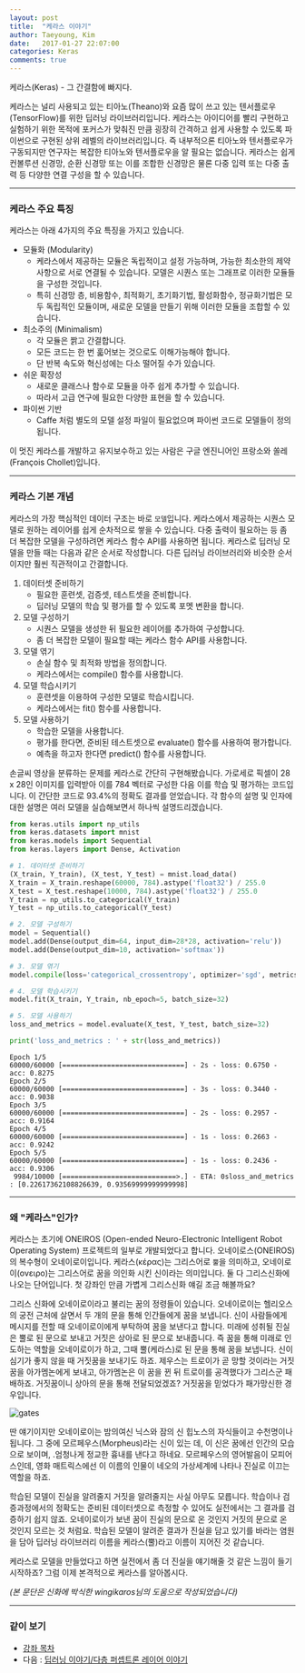 ```yaml
---
layout: post
title:  "케라스 이야기"
author: Taeyoung, Kim
date:   2017-01-27 22:07:00
categories: Keras
comments: true
---
```

케라스(Keras) - 그 간결함에 빠지다.

케라스는 널리 사용되고 있는 티아노(Theano)와 요즘 많이 쓰고 있는 텐서플로우(TensorFlow)를 위한 딥러닝 라이브러리입니다. 케라스는 아이디어를 빨리 구현하고 실험하기 위한 목적에 포커스가 맞춰진 만큼 굉장히 간격하고 쉽게 사용할 수 있도록 파이썬으로 구현된 상위 레벨의 라이브러리입니다. 즉 내부적으론 티아노와 텐서플로우가 구동되지만 연구자는 복잡한 티아노와 텐서플로우을 알 필요는 없습니다. 케라스는 쉽게 컨볼루션 신경망, 순환 신경망 또는 이를 조합한 신경망은 물론 다중 입력 또는 다중 출력 등 다양한 연결 구성을 할 수 있습니다.

---

### 케라스 주요 특징

케라스는 아래 4가지의 주요 특징을 가지고 있습니다.

* 모듈화 (Modularity)
    * 케라스에서 제공하는 모듈은 독립적이고 설정 가능하며, 가능한 최소한의 제약사항으로 서로 연결될 수 있습니다. 모델은 시퀀스 또는 그래프로 이러한 모듈들을 구성한 것입니다.
    * 특히 신경망 층, 비용함수, 최적화기, 초기화기법, 활성화함수, 정규화기법은 모두 독립적인 모듈이며, 새로운 모델을 만들기 위해 이러한 모듈을 조합할 수 있습니다.
* 최소주의 (Minimalism)
    * 각 모듈은 짥고 간결합니다.
    * 모든 코드는 한 번 훏어보는 것으로도 이해가능해야 합니다.
    * 단 반복 속도와 혁신성에는 다소 떨어질 수가 있습니다. 
* 쉬운 확장성
    * 새로운 클래스나 함수로 모듈을 아주 쉽게 추가할 수 있습니다. 
    * 따라서 고급 연구에 필요한 다양한 표현을 할 수 있습니다. 
* 파이썬 기반
    * Caffe 처럼 별도의 모델 설정 파일이 필요없으며 파이썬 코드로 모델들이 정의됩니다.
    
이 멋진 케라스를 개발하고 유지보수하고 있는 사람은 구글 엔진니어인 프랑소와 쏠레(François Chollet)입니다.

---

### 케라스 기본 개념

케라스의 가장 핵심적인 데이터 구조는 바로 `모델`입니다. 케라스에서 제공하는 시퀀스 모델로 원하는 레이어를 쉽게 순차적으로 쌓을 수 있습니다. 다중 출력이 필요하는 등 좀 더 복잡한 모델을 구성하려면 케라스 함수 API를 사용하면 됩니다. 케라스로 딥러닝 모델을 만들 때는 다음과 같은 순서로 작성합니다. 다른 딥러닝 라이브러리와 비슷한 순서이지만 훨씬 직관적이고 간결합니다. 

1. 데이터셋 준비하기
    * 필요한 훈련셋, 검증셋, 테스트셋을 준비합니다.
    * 딥러닝 모델의 학습 및 평가를 할 수 있도록 포멧 변환을 합니다.
1. 모델 구성하기
    * 시퀀스 모델을 생성한 뒤 필요한 레이어를 추가하여 구성합니다.
    * 좀 더 복잡한 모델이 필요할 때는 케라스 함수 API를 사용합니다.
1. 모델 엮기
    * 손실 함수 및 최적화 방법을 정의합니다.
    * 케라스에서는 compile() 함수를 사용합니다.
1. 모델 학습시키기
    * 훈련셋을 이용하여 구성한 모델로 학습시킵니다.
    * 케라스에서는 fit() 함수를 사용합니다.
1. 모델 사용하기
    * 학습한 모델을 사용합니다. 
    * 평가를 한다면, 준비된 테스트셋으로 evaluate() 함수를 사용하여 평가합니다.
    * 예측을 하고자 한다면 predict() 함수를 사용합니다.

손글씨 영상을 분류하는 문제를 케라스로 간단히 구현해봤습니다. 가로세로 픽셀이 28 x 28인 이미지를 입력받아 이를 784 벡터로 구성한 다음 이를 학습 및 평가하는 코드입니다. 이 간단한 코드로 93.4%의 정확도 결과를 얻었습니다. 각 함수의 설명 및 인자에 대한 설명은 여러 모델을 실습해보면서 하나씩 설명드리겠습니다. 


```python
from keras.utils import np_utils
from keras.datasets import mnist
from keras.models import Sequential
from keras.layers import Dense, Activation

# 1. 데이터셋 준비하기
(X_train, Y_train), (X_test, Y_test) = mnist.load_data()
X_train = X_train.reshape(60000, 784).astype('float32') / 255.0
X_test = X_test.reshape(10000, 784).astype('float32') / 255.0
Y_train = np_utils.to_categorical(Y_train)
Y_test = np_utils.to_categorical(Y_test)

# 2. 모델 구성하기
model = Sequential()
model.add(Dense(output_dim=64, input_dim=28*28, activation='relu'))
model.add(Dense(output_dim=10, activation='softmax'))

# 3. 모델 엮기
model.compile(loss='categorical_crossentropy', optimizer='sgd', metrics=['accuracy'])

# 4. 모델 학습시키기
model.fit(X_train, Y_train, nb_epoch=5, batch_size=32)

# 5. 모델 사용하기
loss_and_metrics = model.evaluate(X_test, Y_test, batch_size=32)

print('loss_and_metrics : ' + str(loss_and_metrics))
```

    Epoch 1/5
    60000/60000 [==============================] - 2s - loss: 0.6750 - acc: 0.8275     
    Epoch 2/5
    60000/60000 [==============================] - 3s - loss: 0.3440 - acc: 0.9038     
    Epoch 3/5
    60000/60000 [==============================] - 2s - loss: 0.2957 - acc: 0.9164     
    Epoch 4/5
    60000/60000 [==============================] - 1s - loss: 0.2663 - acc: 0.9242     
    Epoch 5/5
    60000/60000 [==============================] - 1s - loss: 0.2436 - acc: 0.9306     
     9984/10000 [============================>.] - ETA: 0sloss_and_metrics : [0.22617362108826639, 0.93569999999999998]



---

### 왜 "케라스"인가?

케라스는 초기에 ONEIROS (Open-ended Neuro-Electronic Intelligent Robot Operating System) 프로젝트의 일부로 개발되었다고 합니다. 오네이로스(ONEIROS)의 복수형이 오네이로이입니다. 케라스(κέρας)는 그리스어로 `뿔`을 의미하고, 오네이로이(ονειρο)는 그리스어로 꿈을 의인화 시킨 신이라는 의미입니다. 둘 다 그리스신화에 나오는 단어입니다. 첫 강좌인 만큼 가볍게 그리스신화 얘길 조금 해볼까요?

그리스 신화에 오네이로이라고 불리는 꿈의 정령들이 있습니다. 오네이로이는 헬리오스의 궁전 근처에 살면서 두 개의 문을 통해 인간들에게 꿈을 보냅니다. 신이 사람들에게 메시지를 전할 때 오네이로이에게 부탁하여 꿈을 보낸다고 합니다. 미래에 성취될 진실은 뿔로 된 문으로 보내고 거짓은 상아로 된 문으로 보내줍니다. 즉 꿈을 통해 미래로 인도하는 역할을 오네이로이가 하고, 그때 뿔(케라스)로 된 문을 통해 꿈을 보냅니다. 신이 심기가 좋지 않을 때 거짓꿈을 보내기도 하죠. 제우스는 트로이가 곧 망할 것이라는 거짓꿈을 아가멤논에게 보내고, 아가멤논은 이 꿈을 뀐 뒤 트로이를 공격했다가 그리스군 패배하죠. 거짓꿈이니 상아의 문을 통해 전달되었겠죠? 거짓꿈을 믿었다가 패가망신한 경우입니다.

![gates](http://tykimos.github.io/Keras/warehouse/gates.jpg)

딴 얘기이지만 오네이로이는 밤의여신 닉스와 잠의 신 힙노스의 자식들이고 수천명이나 됩니다. 그 중에 모르페우스(Morpheus)라는 신이 있는 데, 이 신은 꿈에선 인간의 모습으로 보이며, .엄청나게 정교한 흉내를 낸다고 하네요. 모르페우스의 영어발음이 모피어스인데, 영화 매트릭스에선 이 이름의 인물이 네오의 가상세계에 나타나 진실로 이끄는 역할을 하죠.

학습된 모델이 진실을 알려줄지 거짓을 알려줄지는 사실 아무도 모릅니다. 학습이나 검증과정에서의 정확도는 준비된 데이터셋으로 측정할 수 있어도 실전에서는 그 결과를 검증하기 쉽지 않죠. 오네이로이가 보낸 꿈이 진실의 문으로 온 것인지 거짓의 문으로 온 것인지 모르는 것 처럼요. 학습된 모델이 알려준 결과가 진실을 담고 있기를 바라는 염원을 담아 딥러닝 라이브러리 이름을 케라스(뿔)라고 이름이 지어진 것 같습니다. 

케라스로 모델을 만들었다고 하면 실전에서 좀 더 진실을 얘기해줄 것 같은 느낌이 들기 시작하죠? 그럼 이제 본격적으로 케라스를 알아봅시다.

_(본 문단은 신화에 박식한 wingikaros님의 도움으로 작성되었습니다)_


---

### 같이 보기

* [강좌 목차](https://tykimos.github.io/Keras/2017/01/27/Keras_Lecture_Contents/)
* 다음 : [딥러닝 이야기/다층 퍼셉트론 레이어 이야기](https://tykimos.github.io/Keras/2017/01/27/MLP_Layer_Talk/)


```python

```
